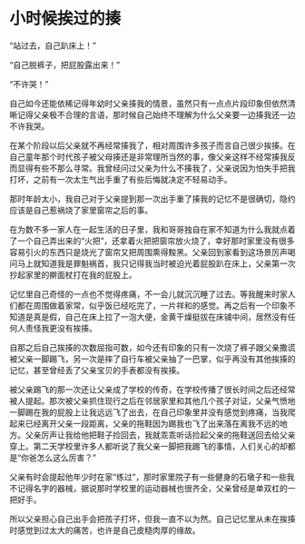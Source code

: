 # 小时候挨过的揍


“站过去，自己趴床上！”

“自己脱裤子，把屁股露出来！”

“不许哭！”

自己如今还能依稀记得年幼时父亲揍我的情景，虽然只有一点点片段印象但依然清晰记得父亲极不合理的言语，那时候自己始终不理解为什么父亲要一边揍我还一边不许我哭。

在某个阶段以后父亲就不再经常揍我了，相对周围许多孩子而言自己很少挨揍。在自己童年那个时代孩子被父母揍还是非常理所当然的事，像父亲这样不经常揍我反而显得有些不那么寻常。我曾经问过父亲为什么不揍我了，父亲说因为怕失手把我打坏，之前有一次太生气出手重了有些后悔就决定不轻易动手。

那时年龄太小，我自己对于父亲提到那一次出手重了揍我的记忆不是很确切，隐约应该是自己惹祸烧了家里窗帘之后的事。

在为数不多一家人在一起生活的日子里，我和哥哥独自在家不知道为什么我就点着了一个自己弄出来的“火把”，还拿着火把把窗帘放火烧了，幸好那时家里没有很多容易引火的东西只是烧光了窗帘又把周围熏得黢黑。父亲回到家看到这场景厉声喝问马上就知道我是罪魁祸首，我只记得我当时被迫光着屁股趴在床上，父亲第一次抄起家里的擀面杖打在我的屁股上。

记忆里自己奇怪的一点也不觉得疼痛，不一会儿就沉沉睡了过去。等我醒来时家人们都在周围做着家常，似乎饭已经吃完了，一片祥和的感觉。再之后有一个印象不知道是真是假，自己在床上拉了一泡大便，金黄干燥挺拔在床铺中间，居然没有任何人责怪我更没有挨揍。

自那之后自己挨揍的次数屈指可数，如今还有印象的只有一次烧了裤子跟父亲撒谎被父亲一脚踢飞，另一次是摔了自行车被父亲抽了一巴掌，似乎再没有其他挨揍的记忆，甚至曾经丢了父亲宝贝的手表都没有挨揍。

被父亲踢飞的那一次还让父亲成了学校的传奇，在学校传播了很长时间之后还经常被人提起。那次被父亲抓住现行之后在邻居家里和其他几个孩子对证，父亲气愤地一脚踢在我的屁股上让我远远飞了出去，在自己印象里并没有感觉到疼痛，当我爬起来已经离开父亲一段距离，父亲的拖鞋因为踢我也飞了出来落在离我不远的地方。父亲厉声让我给他把鞋子捡回去，我就乖乖听话捡起父亲的拖鞋送回去给父亲穿上。第二天学校里许多人都听说了我父亲一脚把我踢飞的事情，人们关心的却都是“你爸怎么这么厉害？”

父亲有时会提起他年少时在家“练过”，那时家里院子有一些健身的石墩子和一些我不记得名字的器械，据说那时学校里的运动器械也很齐全，父亲曾经是单双杠的一把好手。

所以父亲担心自己出手会把孩子打坏，但我一直不以为然。自己记忆里从未在挨揍时感觉到过太大的痛苦，也许是自己皮糙肉厚的缘故。

